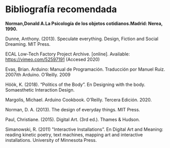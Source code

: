 # Bibliografía recomendada

**Norman,Donald A.La Psicología de los objetos cotidianos.Madrid: Nerea, 1990.**

Dunne, Anthony. (2013). Speculate everything. Design, Fiction and Social Dreaming. MIT
Press.

ECAL Low-Tech Factory Project Archive. [online]. Available: https://vimeo.com/52597191
(Accesed 2020)

Evas, Brian. Arduino: Manual de Programación. Traducción por Manuel Ruiz. 2007ith
Arduino. O’Reilly. 2009

Höök, K. (2018). “Politics of the Body”. En Designing with the body. Somaesthetic
Interaction Design.

Margolis, Michael. Arduino Cookbook. O’Reilly. Tercera Edición. 2020.

Norman, D. A. (2013). The design of everyday things. MIT Press.

Paul, Christiane. (2015). Digital Art. (3rd ed.). Thames & Hudson.

Simanowski, R. (2011) "Interactive Installations”. En Digital Art and Meaning: reading
kinetic poetry, text machines, mapping art and interactive installations. University of
Minnesota Press.
